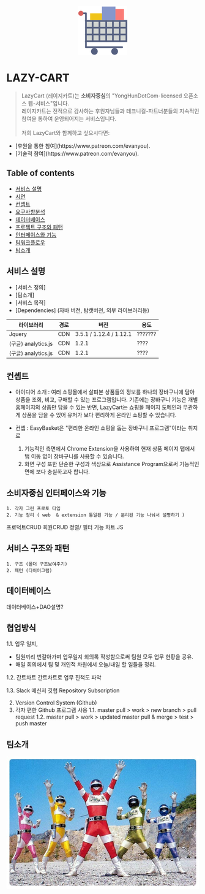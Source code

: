 <p align="center"><a href="https://vuejs.org" target="_blank" rel="noopener noreferrer"><img src="cart.png" alt="logo"></a></p>


# LAZY-CART
>LazyCart (레이지카트)는 <b>소비자중심</b>의 "YongHunDotCom-licensed 오픈소스 웹-서비스"입니다. </br>레이지카트는 전적으로 감사하는 후원자님들과 테크니컬-파트너분들의 지속적인 참여을 통하여 운영되어지는 서비스입니다. 
</br></br>
저희 LazyCart와 함께하고 싶으시다면:</br>
<ul>
	<li>[후원을 통한 참여](https://www.patreon.com/evanyou).</li>
	<li>[기술적 참여](https://www.patreon.com/evanyou).</li>
</ul>

## Table of contents
* [서비스 설명](#서비스-설명)
* [시연](#시연)
* [컨셉트](#컨셉트)
* [요구사항분석](#요구사항분석)
* [데이터베이스](#데이터베이스)
* [프로젝트 구조와 패턴](#서비스-구조와-패턴)
* [인터페이스와 기능](#인터페이스와-기능)
* [팀워크플로우](#팀워크)
* [팀소개](#팀소개)

## 서비스 설명
* [서비스 정의]
* [팀소개]
* [서비스 목적]
* [Dependencies] (자바 버전, 탐캣버전, 외부 라이브러리등)

| 라이브러리 | 경로 | 버전| 용도|
|---------|--------|-------|-------------|
| Jquery  | CDN | 3.5.1 / 1.12.4 / 1.12.1 | ??????? |
| (구글) analytics.js  | CDN | 1.2.1 | ???? |
| (구글) analytics.js  | CDN | 1.2.1 | ???? |



## 컨셉트
- 아이디어 소개 : 여러 쇼핑몰에서 살펴본 상품들의 정보를 하나의 장바구니에 담아 상품을 조회, 비교, 구매할 수 있는 프로그램입니다. 기존에는 장바구니 기능은 개별 홈페이지의 상품만 담을 수 있는 반면, LazyCart는 쇼핑몰 페이지 도메인과 무관하게 상품을 담을 수 있어 유저가 보다 편리하게 온라인 쇼핑할 수 있습니다.

- 컨셉 : EasyBasket은 "편리한 온라인 쇼핑을 돕는 장바구니 프로그램"이라는 취지로 
	1) 기능적인 측면에서 Chrome Extension을 사용하여 현재 상품 페이지 탭에서 탭 이동 없이 장바구니를 사용할 수 있습니다. 
	2) 화면 구성 또한 단순한 구성과 색상으로 Assistance Program으로써 기능적인 면에 보다 충실하고자 합니다.
## 소비자중심 인터페이스와 기능
	
	1. 각자 그린 프로토 타입
	2. 기능 정리 ( web  & extension 통일된 기능 / 분리된 기능 나눠서 설명하기 )
프로덕트CRUD
회원CRUD
정렬/ 필터 기능
차트.JS

## 서비스 구조와 패턴
	1. 구조 (폴더 구조보여주기)
	2. 패턴 (다이어그램)


## 데이터베이스
데이터베이스+DAO설명?
## 협업방식
1.1. 업무 일지,
  - 팀원끼리 번갈아가며 업무일지 회의록 작성함으로써 팀원 모두 업무 현황을 공유.
  - 매일 회의에서 팀 및 개인적 차원에서 오늘/내일 할 일들을 정리.

1.2. 간트차트
간트차트로 업무 진척도 파악

1.3. Slack 
메신저
깃헙 Repository Subscription


2. Version Control System (Github)
  2. 각자 편한 Github 프로그램 사용
1.1. master pull >  work > new branch > pull request
1.2. master pull > work > updated master pull & merge > test > push master  

## 팀소개
<img src="bioman.jpg" alt="teamPhoto">



